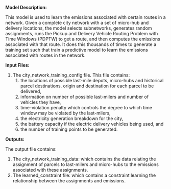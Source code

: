 **Model Description:**

This model is used to learn the emissions associated with certain routes in a network. Given a complete city network with a set of micro-hub and delivery locations, the model selects subnetworks, generates random assignments, runs the Pickup and Delivery Vehicle Routing Problem with Time Windows (PDPTW) to get a route, and then computes the emissions associated with that route. It does this thousands of times to generate a training set such that train a predictive model to learn the emissions associated with routes in the network.

**Input Files:**

1. The city_network_training_config file. This file contains:
    1. the locations of possible last-mile depots, micro-hubs and historical parcel destinations. origin and destination for each parcel to be delivered,
    2. information on number of possible last-milers and number of vehicles they have,
    3. time-violation penalty which controls the degree to which time window may be violated by the last-milers,
    4. the electricity generation breakdown for the city,
    5. the battery capacity if the electric delivery vehicles being used, and
    6. the number of training points to be generated.

**Outputs:**

The output file contains:

1. The city_network_training_data: which contains the data relating the assignment of parcels to last-milers and micro-hubs to the emissions associated with these assignments.
2. The learned_constraint file: which contains a constraint learning the relationship between the assignments and emissions.
